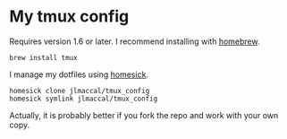 # My tmux config

Requires version 1.6 or later. I recommend installing with [homebrew][brew].

    brew install tmux

I manage my dotfiles using [homesick][hs].

    homesick clone jlmaccal/tmux_config
    homesick symlink jlmaccal/tmux_config

Actually, it is probably better if you fork the repo and work with your own
copy.


[brew]: http://mxcl.github.com/homebrew/
[hs]: https://github.com/technicalpickles/homesick


